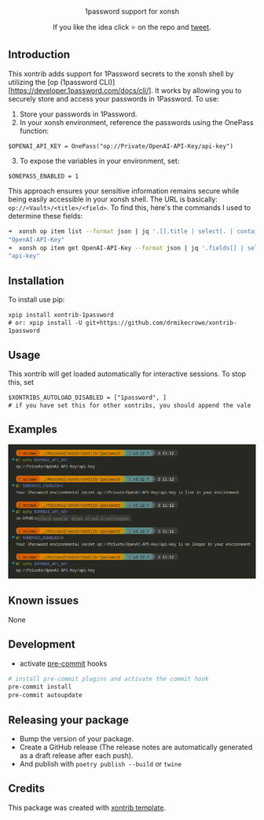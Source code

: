 <p align="center">
1password support for xonsh
</p>

<p align="center">
If you like the idea click ⭐ on the repo and <a href="https://twitter.com/intent/tweet?text=Nice%20xontrib%20for%20the%20xonsh%20shell!&url=https://github.com/drmikecrowe/xontrib-1password" target="_blank">tweet</a>.
</p>

## Introduction

This xontrib adds support for 1Password secrets to the xonsh shell by utilizing the [op (1password CLI)][https://developer.1password.com/docs/cli/]. It works by allowing you to securely store and access your passwords in 1Password. To use:

1. Store your passwords in 1Password.
2. In your xonsh environment, reference the passwords using the OnePass function:
```xsh
$OPENAI_API_KEY = OnePass("op://Private/OpenAI-API-Key/api-key")
```
3. To expose the variables in your environment, set:
```xsh
$ONEPASS_ENABLED = 1
```

This approach ensures your sensitive information remains secure while being easily accessible in your xonsh shell.  The URL is basically: `op://<Vault>/<title>/<field>`.  To find this, here's the commands I used to determine these fields:

```sh
➜  xonsh op item list --format json | jq '.[].title | select(. | contains("OpenAI"))' 
"OpenAI-API-Key"
➜  xonsh op item get OpenAI-API-Key --format json | jq '.fields[] | select(.type == "CONCEALED") | .label'
"api-key"
```

## Installation

To install use pip:

```xsh
xpip install xontrib-1password
# or: xpip install -U git+https://github.com/drmikecrowe/xontrib-1password
```

## Usage


This xontrib will get loaded automatically for interactive sessions.
To stop this, set

```xsh
$XONTRIBS_AUTOLOAD_DISABLED = ["1password", ]
# if you have set this for other xontribs, you should append the vale
```


## Examples

![Example](./1password-example.png)

## Known issues

None

## Development

- activate [pre-commit](https://github.com/pre-commit/pre-commit) hooks
```sh
# install pre-commit plugins and activate the commit hook
pre-commit install
pre-commit autoupdate
```


## Releasing your package

- Bump the version of your package.
- Create a GitHub release (The release notes are automatically generated as a draft release after each push).
- And publish with `poetry publish --build` or `twine`

## Credits

This package was created with [xontrib template](https://github.com/xonsh/xontrib-template).

